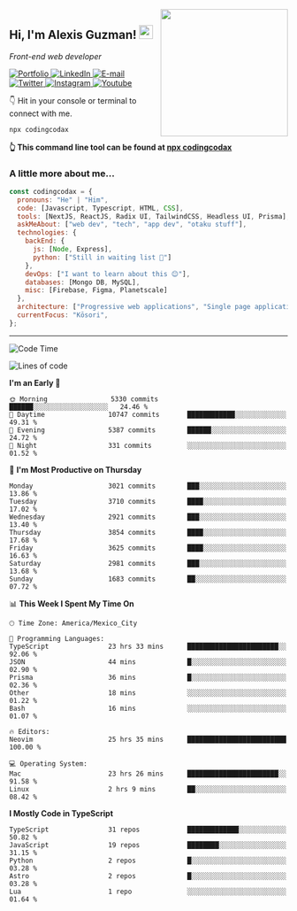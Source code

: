 <img align='right' src="https://media.giphy.com/media/M9gbBd9nbDrOTu1Mqx/giphy.gif" width="230">
<h2>Hi, I'm Alexis Guzman! <img src="https://media.giphy.com/media/hvRJCLFzcasrR4ia7z/giphy.gif" width="25px"></h2>
<p><em>Front-end web developer</em></p>

<p>
  <a href='https://www.codingcodax.dev' target='_blank'>
    <img alt='Portfolio' src='https://img.shields.io/badge/Portfolio-black?logo=vercel&style=flat-square'>
  </a>
  <a href='https://linkedin.com/in/codingcodax' target='_blank'>
    <img alt='LinkedIn' src='https://img.shields.io/badge/LinkedIn-black?logo=LinkedIn&style=flat-square'>
  </a>
  <a href='mailto:hello@codingcodax.com' target='_blank'>
    <img alt='E-mail' src='https://img.shields.io/badge/Email-black?logo=Gmail&style=flat-square'>
  </a>
  <a href='https://twitter.com/codingcodax' target='_blank'>
    <img alt='Twitter' src='https://img.shields.io/badge/Twitter-black?logo=Twitter&style=flat-square'>
  </a>
  <a href='https://www.instagram.com/codingcodax' target='_blank'>
    <img alt='Instagram' src='https://img.shields.io/badge/Instagram-black?logo=Instagram&style=flat-square'>
  </a>
  <a href='https://www.youtube.com/@codingcodax' target='_blank'>
    <img alt='Youtube' src='https://img.shields.io/badge/YouTube-black?logo=Youtube&style=flat-square'>
  </a>
</p>

👇 Hit in your console or terminal to connect with me.

```bash
npx codingcodax
```
**👆 This command line tool can be found at [npx codingcodax](https://github.com/codingcodax/npx-codingcodax)**

<h3>A little more about me...</h3>

```javascript
const codingcodax = {
  pronouns: "He" | "Him",
  code: [Javascript, Typescript, HTML, CSS],
  tools: [NextJS, ReactJS, Radix UI, TailwindCSS, Headless UI, Prisma],
  askMeAbout: ["web dev", "tech", "app dev", "otaku stuff"],
  technologies: {
    backEnd: {
      js: [Node, Express],
      python: ["Still in waiting list 🥲"]
    },
    devOps: ["I want to learn about this 😊"],
    databases: [Mongo DB, MySQL],
    misc: [Firebase, Figma, Planetscale]
  },
  architecture: ["Progressive web applications", "Single page applications"],
  currentFocus: "Kōsori",
};
```

---

<!--START_SECTION:waka-->
![Code Time](http://img.shields.io/badge/Code%20Time-2%2C402%20hrs%2025%20mins-blue)

![Lines of code](https://img.shields.io/badge/From%20Hello%20World%20I%27ve%20Written-9.4%20million%20lines%20of%20code-blue)

**I'm an Early 🐤** 

```text
🌞 Morning                5330 commits        ██████░░░░░░░░░░░░░░░░░░░   24.46 % 
🌆 Daytime                10747 commits       ████████████░░░░░░░░░░░░░   49.31 % 
🌃 Evening                5387 commits        ██████░░░░░░░░░░░░░░░░░░░   24.72 % 
🌙 Night                  331 commits         ░░░░░░░░░░░░░░░░░░░░░░░░░   01.52 % 
```
📅 **I'm Most Productive on Thursday** 

```text
Monday                   3021 commits        ███░░░░░░░░░░░░░░░░░░░░░░   13.86 % 
Tuesday                  3710 commits        ████░░░░░░░░░░░░░░░░░░░░░   17.02 % 
Wednesday                2921 commits        ███░░░░░░░░░░░░░░░░░░░░░░   13.40 % 
Thursday                 3854 commits        ████░░░░░░░░░░░░░░░░░░░░░   17.68 % 
Friday                   3625 commits        ████░░░░░░░░░░░░░░░░░░░░░   16.63 % 
Saturday                 2981 commits        ███░░░░░░░░░░░░░░░░░░░░░░   13.68 % 
Sunday                   1683 commits        ██░░░░░░░░░░░░░░░░░░░░░░░   07.72 % 
```


📊 **This Week I Spent My Time On** 

```text
🕑︎ Time Zone: America/Mexico_City

💬 Programming Languages: 
TypeScript               23 hrs 33 mins      ███████████████████████░░   92.06 % 
JSON                     44 mins             █░░░░░░░░░░░░░░░░░░░░░░░░   02.90 % 
Prisma                   36 mins             █░░░░░░░░░░░░░░░░░░░░░░░░   02.36 % 
Other                    18 mins             ░░░░░░░░░░░░░░░░░░░░░░░░░   01.22 % 
Bash                     16 mins             ░░░░░░░░░░░░░░░░░░░░░░░░░   01.07 % 

🔥 Editors: 
Neovim                   25 hrs 35 mins      █████████████████████████   100.00 % 

💻 Operating System: 
Mac                      23 hrs 26 mins      ███████████████████████░░   91.58 % 
Linux                    2 hrs 9 mins        ██░░░░░░░░░░░░░░░░░░░░░░░   08.42 % 
```

**I Mostly Code in TypeScript** 

```text
TypeScript               31 repos            █████████████░░░░░░░░░░░░   50.82 % 
JavaScript               19 repos            ████████░░░░░░░░░░░░░░░░░   31.15 % 
Python                   2 repos             █░░░░░░░░░░░░░░░░░░░░░░░░   03.28 % 
Astro                    2 repos             █░░░░░░░░░░░░░░░░░░░░░░░░   03.28 % 
Lua                      1 repo              ░░░░░░░░░░░░░░░░░░░░░░░░░   01.64 % 
```




<!--END_SECTION:waka-->
